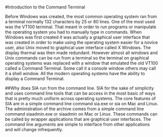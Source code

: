 #Introduction to the Command Terminal

Before Windows was created, the most common operating system ran from a terminal normally 132 characters by 25 or 80 lines. One of the most used was the VT100 terminal. That meant in order to run programs or manipulate the operating system you had to manually type in commands. When Windows was first created it was actually a graphical user interface that was created in order to make using the operating system easier for a novice user, also Unix moved to graphical user interface called X Windows. The display thermal was then made redundant. However almost all windows and Unix commands can be run from a terminal so the terminal on graphical operating systems was replaced with a window that emulated the old VT100 called a Command Terminal. Some call it a console window others may call it a shell window. All the modern operating systems have the ability to display a Command Terminal.

##Why does SIA run from the command line. 
SIA for the sake of simplicity and uses command line tools that can be access in the most basic of ways that is pretty much uniform across operating systems. The core features of SIA are in a simple command line command sia.exe or sia on Mac and Linux. The administration of the archive comes from a simple command line command siaadmin.exe or siaadmin on Mac or Linux. These commands can be called by wrapper applications that are graphical user interfaces. The command line arguments are simple to interface from other applications and will change infrequently. 

 


